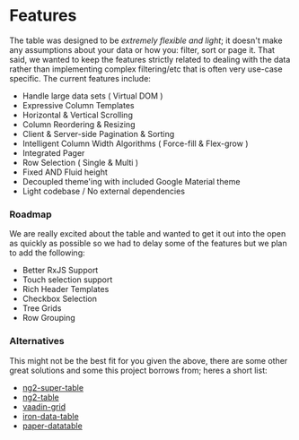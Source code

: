 # Features
The table was designed to be *extremely flexible and light*; it doesn't make any assumptions about your data or how you: filter, sort or page it. That said, we wanted to keep the features strictly related to dealing with the data rather than implementing complex filtering/etc that is often very use-case specific. The current features include:

- Handle large data sets ( Virtual DOM )
- Expressive Column Templates
- Horizontal & Vertical Scrolling
- Column Reordering & Resizing
- Client & Server-side Pagination & Sorting
- Intelligent Column Width Algorithms ( Force-fill & Flex-grow )
- Integrated Pager
- Row Selection ( Single & Multi )
- Fixed AND Fluid height
- Decoupled theme'ing with included Google Material theme
- Light codebase / No external dependencies

### Roadmap
We are really excited about the table and wanted to get it out into the open as quickly as possible so we had to delay some of the features but we plan to add the following:

- Better RxJS Support
- Touch selection support
- Rich Header Templates
- Checkbox Selection
- Tree Grids
- Row Grouping

### Alternatives
This might not be the best fit for you given the above, there are some other great solutions and some this project borrows from; heres a short list:

- [ng2-super-table](https://github.com/andyperlitch/ng2-super-table)
- [ng2-table](https://github.com/valor-software/ng2-table)
- [vaadin-grid](https://github.com/vaadin/vaadin-grid)
- [iron-data-table](https://github.com/Saulis/iron-data-table/)
- [paper-datatable](https://github.com/David-Mulder/paper-datatable)
